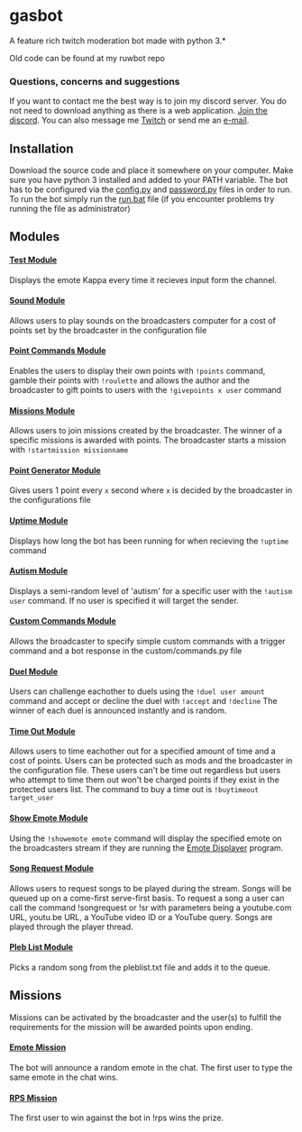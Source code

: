 # gasbot
A feature rich twitch moderation bot made with python 3.*

Old code can be found at my ruwbot repo

### Questions, concerns and suggestions
If you want to contact me the best way is to join my discord server. You do not need to download anything as there is a web application. [Join the discord](https://discord.gg/0k3DuGIrUjI25sUu). You can also message me [Twitch](https://www.twitch.tv/message/compose?to=gasolinebased) or send me an [e-mail](mailto:gasolinebased@gmail.com).


## Installation
Download the source code and place it somewhere on your computer. Make sure you have python 3 installed and added to your PATH variable. The bot has to be configured via the [config.py](config.py) and [password.py](password.py) files in order to run. To run the bot simply run the [run.bat](run.bat) file (if you encounter problems try running the file as administrator) 

## Modules

#### [Test Module](modules/test.py)
Displays the emote Kappa every time it recieves input form the channel.

#### [Sound Module](modules/sound.py)
Allows users to play sounds on the broadcasters computer for a cost of points set by the broadcaster in the configuration file

#### [Point Commands Module](modules/points_commands.py)
Enables the users to display their own points with `!points` command, gamble their points with `!roulette` and allows the author and the broadcaster to gift points to users with the `!givepoints x user` command

#### [Missions Module](modules/missions.py)
Allows users to join missions created by the broadcaster. The winner of a specific missions is awarded with points. The broadcaster starts a mission with `!startmission missionname`

#### [Point Generator Module](modules/point_generator.py)
Gives users 1 point every `x` second where `x` is decided by the broadcaster in the configurations file

#### [Uptime Module](modules/uptime.py)
Displays how long the bot has been running for when recieving the `!uptime` command

#### [Autism Module](modules/autism.py)
Displays a semi-random level of 'autism' for a specific user with the `!autism user` command. If no user is specified it will target the sender.

#### [Custom Commands Module](modules/custom_commands.py)
Allows the broadcaster to specify simple custom commands with a trigger command and a bot response in the custom/commands.py file

#### [Duel Module](modules/duel.py)
Users can challenge eachother to duels using the `!duel user amount` command and accept or decline the duel with `!accept` and `!decline` The winner of each duel is announced instantly and is random.

#### [Time Out Module](modules/timeout.py)
Allows users to time eachother out for a specified amount of time and a cost of points. Users can be protected such as mods and the broadcaster in the configuration file. These users can't be time out regardless but users who attempt to time them out won't be charged points if they exist in the protected users list. The command to buy a time out is `!buytimeout target_user`

#### [Show Emote Module](modules/show_emote.py)
Using the `!showemote emote` command will display the specified emote on the broadcasters stream if they are running the [Emote Displayer](https://github.com/Kruhlmann/EmoteDisplayer) program.

#### [Song Request Module](modules/song_request.py)
Allows users to request songs to be played during the stream. Songs will be queued up on a come-first serve-first basis. To request a song a user can call the command !songrequest or !sr with parameters being a youtube.com URL, youtu.be URL, a YouTube video ID or a YouTube query. Songs are played through the player thread.

#### [Pleb List Module](modules/pleblist.py)
Picks a random song from the pleblist.txt file and adds it to the queue.

## Missions

Missions can be activated by the broadcaster and the user(s) to fulfill the requirements for the mission will be awarded points upon ending.

#### [Emote Mission](missions/emote.py)
The bot will announce a random emote in the chat. The first user to type the same emote in the chat wins.

#### [RPS Mission](missions/rps.py)
The first user to win against the bot in !rps wins the prize.
